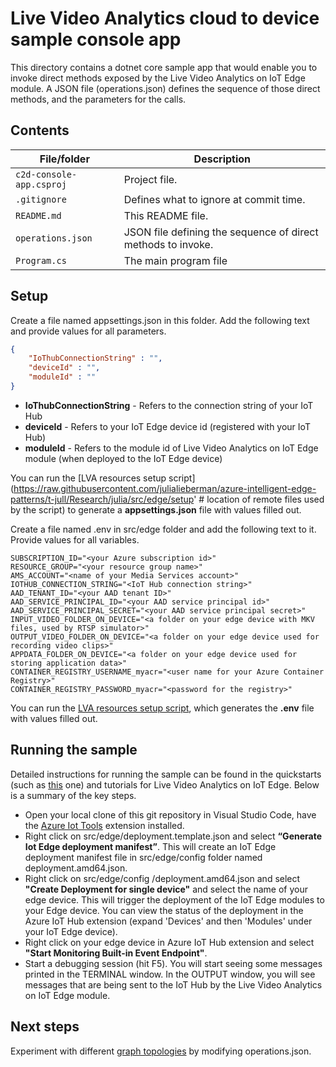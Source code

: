 # Live Video Analytics cloud to device sample console app

This directory contains a dotnet core sample app that would enable you to invoke direct methods exposed by the Live Video Analytics on IoT Edge module. A JSON file (operations.json) defines the sequence of those direct methods, and the parameters for the calls.

## Contents

| File/folder             | Description                                                   |
|-------------------------|---------------------------------------------------------------|
| `c2d-console-app.csproj`| Project file.                                                 |
| `.gitignore`            | Defines what to ignore at commit time.                        |
| `README.md`             | This README file.                                             |
| `operations.json`       | JSON file defining the sequence of direct methods to invoke.  |
| `Program.cs`            | The main program file                                         |

## Setup

Create a file named appsettings.json in this folder. Add the following text and provide values for all parameters.

```JSON
{
    "IoThubConnectionString" : "",
    "deviceId" : "",
    "moduleId" : ""
}
```

* **IoThubConnectionString** - Refers to the connection string of your IoT Hub
* **deviceId** - Refers to your IoT Edge device id (registered with your IoT Hub)
* **moduleId** - Refers to the module id of Live Video Analytics on IoT Edge module (when deployed to the IoT Edge device)

You can run the [LVA resources setup script](https://raw.githubusercontent.com/julialieberman/azure-intelligent-edge-patterns/t-jull/Research/julia/src/edge/setup' # location of remote files used by the script) to generate a **appsettings.json** file with values filled out.

Create a file named .env in src/edge folder and add the following text to it. Provide values for all variables.

```env
SUBSCRIPTION_ID="<your Azure subscription id>"
RESOURCE_GROUP="<your resource group name>"
AMS_ACCOUNT="<name of your Media Services account>"
IOTHUB_CONNECTION_STRING="<IoT Hub connection string>"
AAD_TENANT_ID="<your AAD tenant ID>"
AAD_SERVICE_PRINCIPAL_ID="<your AAD service principal id>"
AAD_SERVICE_PRINCIPAL_SECRET="<your AAD service principal secret>"
INPUT_VIDEO_FOLDER_ON_DEVICE="<a folder on your edge device with MKV files, used by RTSP simulator>"
OUTPUT_VIDEO_FOLDER_ON_DEVICE="<a folder on your edge device used for recording video clips>"
APPDATA_FOLDER_ON_DEVICE="<a folder on your edge device used for storing application data>"
CONTAINER_REGISTRY_USERNAME_myacr="<user name for your Azure Container Registry>"
CONTAINER_REGISTRY_PASSWORD_myacr="<password for the registry>"
```

You can run the [LVA resources setup script](https://github.com/Azure/live-video-analytics/tree/master/edge/setup), which generates the **.env** file with values filled out.

## Running the sample

Detailed instructions for running the sample can be found in the quickstarts (such as [this](https://docs.microsoft.com/azure/media-services/live-video-analytics-edge/detect-motion-emit-events-quickstart) one) and tutorials for Live Video Analytics on IoT Edge. Below is a summary of the key steps.

* Open your local clone of this git repository in Visual Studio Code, have the [Azure Iot Tools](https://marketplace.visualstudio.com/items?itemName=vsciot-vscode.azure-iot-tools) extension installed. 
* Right click on src/edge/deployment.template.json and select **“Generate Iot Edge deployment manifest”**. This will create an IoT Edge deployment manifest file in src/edge/config folder named deployment.amd64.json.
* Right click on src/edge/config /deployment.amd64.json and select **"Create Deployment for single device"** and select the name of your edge device. This will trigger the deployment of the IoT Edge modules to your Edge device. You can view the status of the deployment in the Azure IoT Hub extension (expand 'Devices' and then 'Modules' under your IoT Edge device).
* Right click on your edge device in Azure IoT Hub extension and select **"Start Monitoring Built-in Event Endpoint"**.
* Start a debugging session (hit F5). You will start seeing some messages printed in the TERMINAL window. In the OUTPUT window, you will see messages that are being sent to the IoT Hub by the Live Video Analytics on IoT Edge module.

## Next steps

Experiment with different [graph topologies](https://docs.microsoft.com/azure/media-services/live-video-analytics-edge/media-graph-concept#media-graph-topologies-and-instances) by modifying operations.json.
